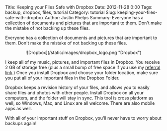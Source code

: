 Title: Keeping your Files Safe with Dropbox
Date: 2012-11-28 0:00
Tags: backup, dropbox, files, tutorial
Category: tutorial
Slug: keeping-your-files-safe-with-dropbox
Author: Justin Phelps
Summary: Everyone has a collection of documents and pictures that are important to them. Don't make the mistake of not backing up these files.

Everyone has a collection of documents and pictures that are important to them. Don't make the mistake of not backing up these files.

<center>![Dropbox](/static/images/dropbox_logo.png "Dropbox")</center>

I keep all of my music, pictures, and important files in Dropbox. You receive 2 GB of storage free (plus a small bump of free space if you use my [referral link](http://db.tt/Vwz5aVD).) Once you install Dropbox and choose your folder location, make sure you put all of your important files in the Dropbox Folder.

Dropbox keeps a revision history of your files, and allows you to easily share files and photos with other people. Install Dropbox on all your computers, and the folder will stay in sync. This tool is cross platform as well, so Windows, Mac, and Linux are all welcome. There are also mobile apps as well.

With all of your important stuff on Dropbox, you'll never have to worry about backups again!
